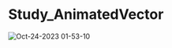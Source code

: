 # Study_AnimatedVector

![Oct-24-2023 01-53-10](https://github.com/SteelZoo/Study_AnimatedVector/assets/67748153/f24a4d81-3e26-414d-9bc1-f8d29f6bf277)
